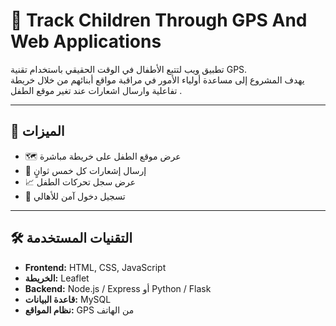 # 📍 Track Children Through GPS And Web Applications

تطبيق ويب لتتبع الأطفال في الوقت الحقيقي باستخدام تقنية GPS.  
يهدف المشروع إلى مساعدة أولياء الأمور في مراقبة مواقع أبنائهم من خلال خريطة تفاعلية  وارسال اشعارات عند تغير موقع الطفل .

---

## 🚀 الميزات

- 🗺️ عرض موقع الطفل على خريطة مباشرة
- 🔔 إرسال إشعارات كل خمس ثوانٍ
- 📈 عرض سجل تحركات الطفل
- 🔐 تسجيل دخول آمن للأهالي

---

## 🛠️ التقنيات المستخدمة

- **Frontend:** HTML, CSS, JavaScript
- **الخريطة:** Leaflet
- **Backend:** Node.js / Express أو Python / Flask
- **قاعدة البيانات:** MySQL
- **نظام المواقع:** GPS من الهاتف
